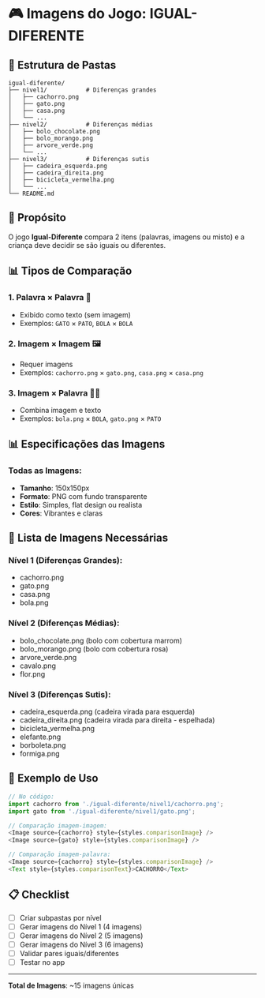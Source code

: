 # 🎮 Imagens do Jogo: IGUAL-DIFERENTE

## 📁 Estrutura de Pastas

```
igual-diferente/
├── nivel1/           # Diferenças grandes
│   ├── cachorro.png
│   ├── gato.png
│   ├── casa.png
│   └── ...
├── nivel2/           # Diferenças médias
│   ├── bolo_chocolate.png
│   ├── bolo_morango.png
│   ├── arvore_verde.png
│   └── ...
├── nivel3/           # Diferenças sutis
│   ├── cadeira_esquerda.png
│   ├── cadeira_direita.png
│   ├── bicicleta_vermelha.png
│   └── ...
└── README.md
```

## 🎯 Propósito

O jogo **Igual-Diferente** compara 2 itens (palavras, imagens ou misto) e a criança deve decidir se são iguais ou diferentes.

## 📊 Tipos de Comparação

### **1. Palavra × Palavra** 📝
- Exibido como texto (sem imagem)
- Exemplos: `GATO` × `PATO`, `BOLA` × `BOLA`

### **2. Imagem × Imagem** 🖼️
- Requer imagens
- Exemplos: `cachorro.png` × `gato.png`, `casa.png` × `casa.png`

### **3. Imagem × Palavra** 🎨📝
- Combina imagem e texto
- Exemplos: `bola.png` × `BOLA`, `gato.png` × `PATO`

## 📊 Especificações das Imagens

### **Todas as Imagens:**
- **Tamanho**: 150x150px
- **Formato**: PNG com fundo transparente
- **Estilo**: Simples, flat design ou realista
- **Cores**: Vibrantes e claras

## 📝 Lista de Imagens Necessárias

### **Nível 1 (Diferenças Grandes):**
- cachorro.png
- gato.png
- casa.png
- bola.png

### **Nível 2 (Diferenças Médias):**
- bolo_chocolate.png (bolo com cobertura marrom)
- bolo_morango.png (bolo com cobertura rosa)
- arvore_verde.png
- cavalo.png
- flor.png

### **Nível 3 (Diferenças Sutis):**
- cadeira_esquerda.png (cadeira virada para esquerda)
- cadeira_direita.png (cadeira virada para direita - espelhada)
- bicicleta_vermelha.png
- elefante.png
- borboleta.png
- formiga.png

## 🎨 Exemplo de Uso

```typescript
// No código:
import cachorro from './igual-diferente/nivel1/cachorro.png';
import gato from './igual-diferente/nivel1/gato.png';

// Comparação imagem-imagem:
<Image source={cachorro} style={styles.comparisonImage} />
<Image source={gato} style={styles.comparisonImage} />

// Comparação imagem-palavra:
<Image source={cachorro} style={styles.comparisonImage} />
<Text style={styles.comparisonText}>CACHORRO</Text>
```

## 📋 Checklist

- [ ] Criar subpastas por nível
- [ ] Gerar imagens do Nível 1 (4 imagens)
- [ ] Gerar imagens do Nível 2 (5 imagens)
- [ ] Gerar imagens do Nível 3 (6 imagens)
- [ ] Validar pares iguais/diferentes
- [ ] Testar no app

---

**Total de Imagens**: ~15 imagens únicas



